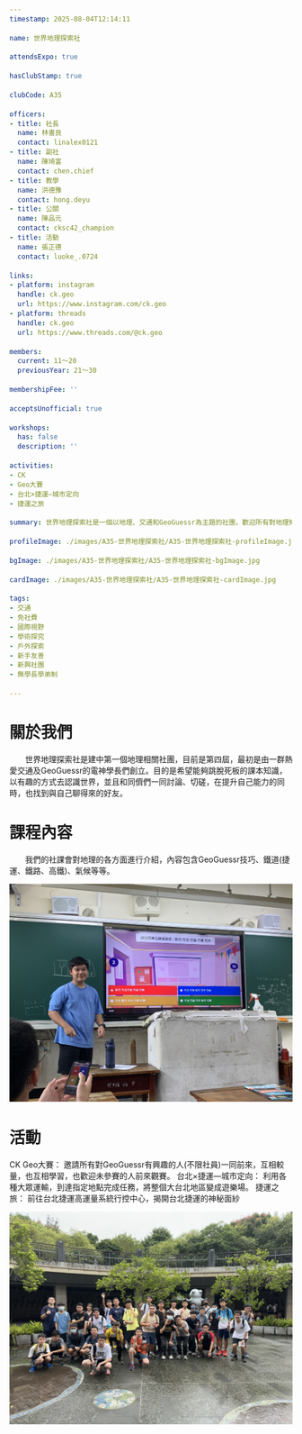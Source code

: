 ```yaml
---
timestamp: 2025-08-04T12:14:11

name: 世界地理探索社

attendsExpo: true

hasClubStamp: true

clubCode: A35

officers:
- title: 社長
  name: 林書良
  contact: linalex0121
- title: 副社
  name: 陳琦富
  contact: chen.chief
- title: 教學
  name: 洪德豫
  contact: hong.deyu
- title: 公關
  name: 陳品元
  contact: cksc42_champion
- title: 活動
  name: 張正德
  contact: luoke_.0724

links:
- platform: instagram
  handle: ck.geo
  url: https://www.instagram.com/ck.geo
- platform: threads
  handle: ck.geo
  url: https://www.threads.com/@ck.geo

members:
  current: 11～20
  previousYear: 21～30

membershipFee: ''

acceptsUnofficial: true

workshops:
  has: false
  description: ''

activities:
- CK
- Geo大賽
- 台北×捷運—城市定向
- 捷運之旅

summary: 世界地理探索社是一個以地理、交通和GeoGuessr為主題的社團，歡迎所有對地理知識有興趣的人前來參與，也希望能將這個世界的有趣之處傳遞給各位。

profileImage: ./images/A35-世界地理探索社/A35-世界地理探索社-profileImage.jpg

bgImage: ./images/A35-世界地理探索社/A35-世界地理探索社-bgImage.jpg

cardImage: ./images/A35-世界地理探索社/A35-世界地理探索社-cardImage.jpg

tags:
- 交通
- 免社費
- 國際視野
- 學術探究
- 戶外探索
- 新手友善
- 新興社團
- 無學長學弟制

---
```


# 關於我們
　　世界地理探索社是建中第一個地理相關社團，目前是第四屆，最初是由一群熱愛交通及GeoGuessr的電神學長們創立。目的是希望能夠跳脫死板的課本知識，以有趣的方式去認識世界，並且和同儕們一同討論、切磋，在提升自己能力的同時，也找到與自己聊得來的好友。

# 課程內容
　　我們的社課會對地理的各方面進行介紹，內容包含GeoGuessr技巧、鐵道(捷運、鐵路、高鐵)、氣候等等。

![上課情況](./images/A35-世界地理探索社/A35-世界地理探索社-content-0.jpg)
# 活動
CK Geo大賽：
邀請所有對GeoGuessr有興趣的人(不限社員)一同前來，互相較量，也互相學習，也歡迎未參賽的人前來觀賽。
台北×捷運—城市定向：
利用各種大眾運輸，到達指定地點完成任務，將整個大台北地區變成遊樂場。
捷運之旅：
前往台北捷運高運量系統行控中心，揭開台北捷運的神秘面紗

![城市定向大合照](./images/A35-世界地理探索社/A35-世界地理探索社-content-1.jpg)
